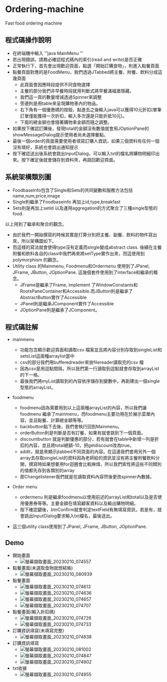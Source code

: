 # Ordering-machine
Fast food ordering machine
## 程式碼操作說明
- 在終端機中輸入 ‵‵‵java MainMenu ‵‵‵
- 若出現錯誤，請務必確認程式碼內的索引(read and write)是否正確
- 正常執行下，首先會出現歡迎頁面，點選「開始訂購食物」，則進入點餐頁面
- 點餐頁面對應的是FoodMenu，我們透過JTabbed將主餐、附餐、飲料分成這幾頁面
	- 此頁面會因應時段提供不同食物選擇
	- 主餐的部分我們非早餐時段就用判斷式將早餐滿福堡隱藏。
	- 我們這一頁的數量增減透過Spinner來調整
	- 旁邊則是用table來呈現購物車內的物品。
	- 右下角有一個優惠碼的按鈕，點進去之後輸入java可以獲得10元折扣(單筆訂單僅能獲得一次折扣，輸入多次還是只能折抵10元)。
	- 下面的總金額也會隨著購物車金額而隨之調整。
- 如果按下確認訂購後，發現total的金額沒有數值就會用JOptionPane的showMessageDialog提示使用者尚未選擇餐點。
- 最後一個order的頁面需要使用者填寫訂購人資訊，如果三個資料有任何一個沒有填好，系統也會跳出通知提示
- 按下確認送出後系統會跳出InputDialog，可以輸入txt的檔名將購物明細印出來。按下確定後就會儲存到資料夾，再跳回歡迎頁面。

## 系統架構類別圖
- FoodbaseInfo包含了Single和Sets的共同變數和服務方法包括name,num,price,image
- Single則繼承了Foodbaseinfo 再加上id,type,breakfast 
- Sets則是再加上setid 以及運用aggregation的方式聚合了三種single型態的food.

以上用到了繼承和聚合的觀念。
- 由於我們一開始撰寫的時候其實是打算分別把主餐、副餐、飲料的物件寫出來，所以架構圖如下。
- 而這樣的寫法就會使得type沒有定義而single變成abstract class. 後續在主餐附餐和飲料各自的class中我們再來將setType實作出來，而這使用到polymorphism 的觀念。
- Utility class 的Mainmenu, Foodmenu和Ordermenu 使用到了JPanel, JFrame, JButton, JOptionPane.
這幾個套件使用到了interface和繼承的概念。
	- JFrame是繼承了Frame, implement 了WindowConstants和RootsPaneContainer和Accessible.而JButton則是繼承了AbstractButton實作了Accessible
	- JPanel則是繼承JComponent實作了Accessible
	- JOptionPane則是繼承了JComponent。

## 程式碼註解
- mainmenu
	- 功能包含顯示歡迎頁面和讀取csv 檔案並且將內容分別存取到singleList和setsList這兩種arraylist當中
	- csv的部分我們用bufferedreader來放filereader讀取完的csv 檔
	- 因為csv是用逗點間隔，所以我們第一行讀取到逗點就會存取到arrayList的下一格。
	- 最後我們將myList讀取到的內容依序儲存到變數中，再創建出一個single型態的arrayList。
- foodmenu
	- foodmenu因為需要用到以上這兩種arrayList的內容，所以我們讓foodmenu 繼承了mainmenu，而foodmenu主要功用在於展示菜單內容，並且點餐、計算總金額等等。
	- backbutton點下去後，我們會執行回到Mainmenu。
	- orderButton則是判斷是否有訂餐，如果有就會跳到下一個頁面。
	- discountbutton 就是判斷優惠的部分，若有就會在table中新增一列是折扣的內容，並且將total總額-10，把getdiscount改為true。
	- addIt，就是來顯示jtabbed不同頁面的內容。在這邊我們會用另外一個array去存取singleList的資料因為老師給的資訊並沒有將主餐附餐飲料分開，撰寫時如果想要用for迴圈會比較麻煩，所以我們索性將這些不同類別的值都先存到各類別的array
	- 那Changelistener我們就是在讀取資料內容然後更改spinner內數據。
- Order menu
	- ordermenu 則是繼承foodmenu以使用前述的arrayList和total以及是否使用優惠券等等。主要金額在填寫顧客資料以及輸出購物明細。
	- 按下確認鍵後，btnConfirm就會判定textField有無填寫資訊，若是有，就會跳出InputDialog要求輸入txt檔名，最後送出。

- 這三個utility class使用到了JPanel, JFrame, JButton, JOptionPane.

## Demo
- 開始畫面
	- ![螢幕擷取畫面_20230210_074557](https://user-images.githubusercontent.com/69389836/218091014-71d619dd-55ee-462b-8fb4-9dfc9f801eb8.png)
- 點餐畫面(未選取食物就想結帳)
	- ![螢幕擷取畫面_20230210_080939](https://user-images.githubusercontent.com/69389836/218091181-ed79e695-624d-40eb-864f-a7d61f444ca2.png)
- 點餐畫面
	- ![螢幕擷取畫面_20230210_074613](https://user-images.githubusercontent.com/69389836/218091049-b87d5b54-b8f2-40df-87e4-51fbf483f350.png)
	- ![螢幕擷取畫面_20230210_074636](https://user-images.githubusercontent.com/69389836/218091059-4bc4b40b-f49b-4365-a2c9-6bed3a0b180d.png)
	- ![螢幕擷取畫面_20230210_074657](https://user-images.githubusercontent.com/69389836/218091075-0068e7ec-de6a-4706-8826-7578f7a54c85.png)
	- ![螢幕擷取畫面_20230210_074707](https://user-images.githubusercontent.com/69389836/218091090-7ed76acb-0e93-4cc8-8351-7171954794d2.png)
- 點餐畫面(輸入折扣碼)
	- ![螢幕擷取畫面_20230210_074726](https://user-images.githubusercontent.com/69389836/218091110-b9d1f062-ed75-4f99-abc6-3d781ad5464d.png)
	- ![螢幕擷取畫面_20230210_074733](https://user-images.githubusercontent.com/69389836/218091135-39f8e448-a872-46b2-b8c5-0d3bcaaf9c1d.png)
- 訂購資訊填寫(未填寫完整)
	- ![螢幕擷取畫面_20230210_074838](https://user-images.githubusercontent.com/69389836/218091214-e260810a-da8d-43b4-ab5e-bb82336b480b.png)
- 訂購資訊填寫
	- ![螢幕擷取畫面_20230210_081002](https://user-images.githubusercontent.com/69389836/218091280-5baeeb3c-45fb-4805-b012-d89b2bf361e3.png)
	- ![螢幕擷取畫面_20230210_074847](https://user-images.githubusercontent.com/69389836/218091236-37de0f9c-365d-41a2-8217-07ecaf0e6a99.png)
	- ![螢幕擷取畫面_20230210_074902](https://user-images.githubusercontent.com/69389836/218091249-1d07a4ae-fb82-41ad-83bb-8159537dff55.png)
- txt收據
	- ![螢幕擷取畫面_20230210_074955](https://user-images.githubusercontent.com/69389836/218091312-0875cb24-9365-43a7-bfbd-63a629e77a14.png)





